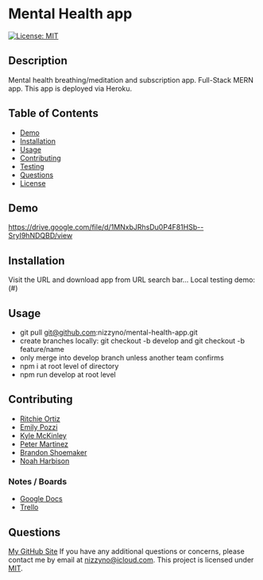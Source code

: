 # Mental Health app

[![License: MIT](https://img.shields.io/badge/License-MIT-yellow.svg)](https://opensource.org/licenses/MIT)

## Description

Mental health breathing/meditation and subscription app. Full-Stack MERN app. This app is deployed via Heroku.

## Table of Contents

- [Demo](#demo)
- [Installation](#installation)
- [Usage](#usage)
- [Contributing](#contributing)
- [Testing](#testing)
- [Questions](#questions)
- [License](#license)

## Demo

https://drive.google.com/file/d/1MNxbJRhsDu0P4F81HSb--SryI9hNDQBD/view

## Installation

Visit the URL and download app from URL search bar...
Local testing demo: (#)

## Usage

- git pull git@github.com:nizzyno/mental-health-app.git
- create branches locally: git checkout -b develop and git checkout -b feature/name
- only merge into develop branch unless another team confirms
- npm i at root level of directory
- npm run develop at root level

## Contributing

- [Ritchie Ortiz](https://www.GitHub.com/xRitchie91)
- [Emily Pozzi](https://www.GitHub.com/emilyepozzi)
- [Kyle McKinley](https://www.GitHub.com/kjmckinley)
- [Peter Martinez](https://www.GitHub.com/Pmarti53)
- [Brandon Shoemaker](https://github.com/BrandonShoemaker)
- [Noah Harbison](https://github.com/nizzyno)

### Notes / Boards

- [Google Docs](https://docs.google.com/document/d/1KBFv-zkKeTiOiuLJaKDtwle0ZHDEyTbklDi0fOT2uII/edit?ts=60ece869)
- [Trello](https://trello.com/b/ftxa9eSU/tims-cookies)

## Questions

[My GitHub Site](https://www.github.com/nizzyno)
If you have any additional questions or concerns, please contact me by email at <nizzyno@icloud.com>.
This project is licensed under [MIT](https://opensource.org/licenses/MIT).

